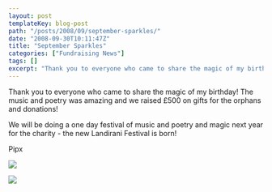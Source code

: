 ```yaml
---
layout: post
templateKey: blog-post
path: "/posts/2008/09/september-sparkles/"
date: "2008-09-30T10:11:47Z"
title: "September Sparkles"
categories: ["Fundraising News"]
tags: []
excerpt: "Thank you to everyone who came to share the magic of my birthday! The music and poetry was amazing ..."
---
```


Thank you to everyone who came to share the magic of my birthday! The music and poetry was amazing and we raised £500 on gifts for the orphans and donations!

We will be doing a one day festival of music and poetry and magic next year for the charity - the new Landirani Festival is born!

Pipx

![](http://www.landirani.org/image_library/news/thumb-200x200/49945b249b046cyprus_and_fundraisers_2008_073.jpg)

![](http://www.landirani.org/image_library/news/thumb-200x200/49945b16aa15bcyprus_and_fundraisers_2008_065.jpg)